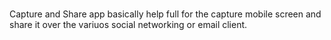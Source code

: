 #
Capture and Share app basically help full for the capture mobile screen and share 
it over the variuos social networking or email client.

   
